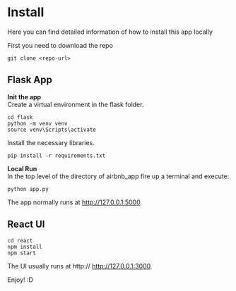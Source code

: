  <h1><strong> Install </strong></h1>
Here you can find detailed information of how to install this app locally

First you need to download the repo

```
git clone <repo-url> 
```

## <B>Flask App</B> 


<b> Init the app </b> <br>
Create a virtual environment in the flask folder.

```
cd flask
python -m venv venv
source venv\Scripts\activate
```

Install the necessary libraries.
```
pip install -r requirements.txt
```

<b> Local Run </b><br>
In the top level of the directory of airbnb_app fire up a terminal and execute:
```
python app.py 
```

The app normally runs at http://127.0.0.1:5000.


## <B> React UI  </B>


```
cd react
npm install
npm start
```

The UI usually runs at http:// http://127.0.0.1:3000.


Enjoy! :D 

